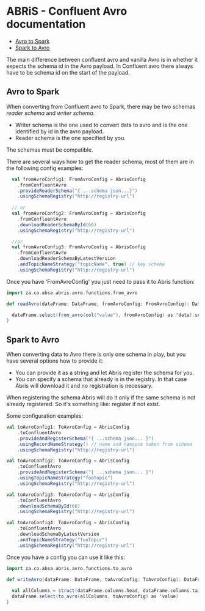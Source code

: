 # ABRiS - Confluent Avro documentation

- [Avro to Spark](#Avro-to-Spark)
- [Spark to Avro](#spark-to-avro)

The main difference between confluent avro and vanilla Avro is in whether it expects the schema id in the Avro payload. 
In Confluent avro there always have to be schema id on the start of the payload. 

## Avro to Spark
When converting from Confluent avro to Spark, there may be two schemas *reader schema* and *writer schema*. 
 - Writer schema is the one used to convert data to avro and is the one identified by id in the avro payload.
 - Reader schema is the one specified by you.
 
 The schemas must be compatible.
 
There are several ways how to get the reader schema, most of them are in the following config examples:

```scala
  val fromAvroConfig1: FromAvroConfig = AbrisConfig
    .fromConfluentAvro
    .provideReaderSchema("{ ...schema json...}")
    .usingSchemaRegistry("http://registry-url")
  
  // or
  val fromAvroConfig2: FromAvroConfig = AbrisConfig
    .fromConfluentAvro
    .downloadReaderSchemaById(66)
    .usingSchemaRegistry("http://registry-url")

  //or
  val fromAvroConfig3: FromAvroConfig = AbrisConfig
    .fromConfluentAvro
    .downloadReaderSchemaByLatestVersion
    .andTopicNameStrategy("topicName", true) // key schema
    .usingSchemaRegistry("http://registry-url")
```
Once you have 'FromAvroConfig' you just need to pass it to Abris function:
```scala
import za.co.absa.abris.avro.functions.from_avro

def readAvro(dataFrame: DataFrame, fromAvroConfig: FromAvroConfig): DataFrame = {

  dataFrame.select(from_avro(col("value"), fromAvroConfig) as 'data).select("data.*")
}
```

## Spark to Avro
When converting data to Avro there is only one schema in play, but you have several options how to provide it:
 - You can provide it as a string and let Abris register the schema for you.
 - You can specify a schema that already is in the registry. In that case Abris will download it and no registration is necessary.

When registering the schema Abris will do it only if the same schema is not already registered. 
So it's something like: register if not exist.

Some configuration examples:
```scala
val toAvroConfig1: ToAvroConfig = AbrisConfig
    .toConfluentAvro
    .provideAndRegisterSchema("{ ...schema json... }")
    .usingRecordNameStrategy() // name and namspce taken from schema
    .usingSchemaRegistry("http://registry-url")

val toAvroConfig2: ToAvroConfig = AbrisConfig
    .toConfluentAvro
    .provideAndRegisterSchema("{ ...schema json... }")
    .usingTopicNameStrategy("fooTopic")
    .usingSchemaRegistry("http://registry-url")

val toAvroConfig3: ToAvroConfig = AbrisConfig
    .toConfluentAvro
    .downloadSchemaById(66)
    .usingSchemaRegistry("http://registry-url")

val toAvroConfig4: ToAvroConfig = AbrisConfig
    .toConfluentAvro
    .downloadSchemaByLatestVersion
    .andTopicNameStrategy("fooTopic")
    .usingSchemaRegistry("http://registry-url")
```
Once you have a config you can use it like this:
```scala
import za.co.absa.abris.avro.functions.to_avro

def writeAvro(dataFrame: DataFrame, toAvroConfig: ToAvroConfig): DataFrame = {
  
  val allColumns = struct(dataFrame.columns.head, dataFrame.columns.tail: _*)
  dataFrame.select(to_avro(allColumns, toAvroConfig) as 'value)
}
```
